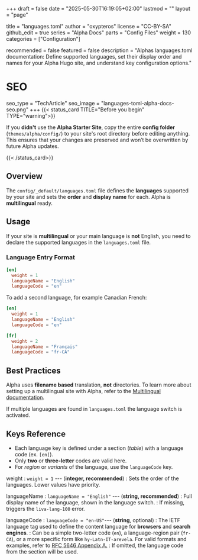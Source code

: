 +++
draft = false
date = "2025-05-30T16:19:05+02:00"
lastmod = ""
layout = "page"

title = "languages.toml"
author = "oxypteros"
license = "CC-BY-SA"
github_edit = true
series = "Alpha Docs"
  parts = "Config Files"
  weight = 130
categories = ["Configuration"]

recommended = false
featured = false
description = "Alphas languages.toml documentation: Define supported languages, set their display order and names for your Alpha Hugo site, and understand key configuration options."
# SEO
seo_type = "TechArticle"
seo_image = "languages-toml-alpha-docs-seo.png"
+++
{{< status_card TITLE="Before you begin" TYPE="warning">}}

If you **didn't** use the **Alpha Starter Site**, copy the entire **config folder** (`themes/alpha/config/`) to your site's root directory before editing anything. 
This ensures that your changes are preserved and won’t be overwritten by future Alpha updates.

{{< /status_card>}}

## Overview
The `config/_default/languages.toml` file defines the **languages** supported by your site and sets the **order** and **display name** for each. Alpha is **multilingual** ready.

## Usage
If your site is **multilingual** or your main language is **not** English, you need to declare the supported languages in the `languages.toml` file.

### Language Entry Format

```toml
[en]
  weight = 1
  languageName = "English"
  languageCode = "en"
```
To add a second language, for example Canadian French:
```toml
[en]
  weight = 1
  languageName = "English"
  languageCode = "en"

[fr]
  weight = 2
  languageName = "Français"
  languageCode = "fr-CA"
``` 
## Best Practices
Alpha uses **filename based** translation, **not** directories. To learn more about setting up a multilingual site with Alpha, refer to the [Multilingual documentation](/docs/multilingual/).

If multiple languages are found in `languages.toml` the language switch is activated.

## Keys Reference
- Each language key is defined under a section (*table*) with a language code (ex. `[en]`). 
- Only **two** or **three-letter** codes are valid here. 
- For *region* or *variants* of the language, use the `languageCode` key.

weight 
: `weight = 1` --- (**integer, recommended**)
: Sets the order of the languages. Lower values have priority. 

languageName
: `languageName = "English"` --- (**string, recommended**)
: Full display name of the language, shown in the language switch.
: If missing, triggers the `liva-lang-100` error.

languageCode 
: `languageCode = "en-US"`--- (**string**, optional)
: The IETF language tag used to define the content language for **browsers** and **search engines**.
: Can be a simple two-letter code (`en`), a language-region pair (`fr-CA`), or a more specific form like `hy-Latn-IT-arevela`. For valid formats and examples, refer to [RFC 5646 Appendix A.](https://datatracker.ietf.org/doc/html/rfc5646#appendix-A)
: If omitted, the language code from the section will be used. 

